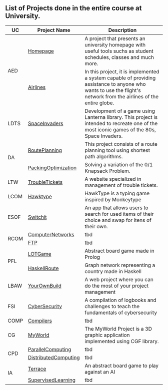 ## List of Projects done in the entire course at University.

<table>
  <thead>
    <tr>
      <th>UC</th>
      <th>Project Name</th>
      <th>Description</th>
    </tr>
  </thead>
  <tbody>
    <tr>
      <td rowspan=2>AED</td>
      <td><a href="https://github.com/domingosneto03/Homepage">Homepage</a></td>
      <td>A project that presents an university homepage with useful tools suchs as student schedules, classes and much more.</td>
    </tr>
    <tr>
      <td><a href="https://github.com/domingosneto03/Airlines">Airlines</a></td>
      <td>In this project, it is implemented a system capable of providing assistance to anyone who wants to use the flight's network from the airlines of the entire globe.</td>
    </tr>
    <tr>
      <td> LDTS </td>
      <td><a href="https://github.com/domingosneto03/SpaceInvaders">SpaceInvaders</a></td>
      <td>Development of a game using Lanterna library. This project is intended to recreate one of the most iconic games of the 80s, Space Invaders.</td>
    </tr>
    <tr>
      <td rowspan=2>DA</td>
      <td><a href="https://github.com/domingosneto03/RoutePlanning">RoutePlanning</a></td>
      <td>This project consists of a route planning tool using shortest path algorithms.</td>
    </tr>
    <tr>
      <td><a href="https://github.com/domingosneto03/PackingOptimization">PackingOptimization</a></td>
      <td>Solving a variation of the 0/1 Knapsack Problem.</td>
    </tr>
    <tr>
      <td> LTW </td>
      <td><a href="https://github.com/domingosneto03/TroubleTickets">TroubleTickets</a></td>
      <td>A website specialized in management of trouble tickets.</td>
    </tr>
    <tr>
      <td> LCOM </td>
      <td><a href="https://github.com/domingosneto03/Hawktype">Hawktype</a></td>
      <td>HawkType is a typing game inspired by Monkeytype</td>
    </tr>
    <tr>
      <td> ESOF </td>
      <td><a href="https://github.com/domingosneto03/Switchit">Switchit</a></td>
      <td>An app that allows users to search for used items of their choice and swap for itens of their own.</td>
    </tr>
    <tr>
      <td rowspan=2>RCOM</td>
      <td><a href="https://github.com/domingosneto03/ComputerNetworks">ComputerNetworks</a></td>
      <td>tbd</td>
    </tr>
    <tr>
      <td><a href="https://github.com/domingosneto03/FTP">FTP</a></td>
      <td>tbd</td>
    </tr>
    <tr>
      <td rowspan=2>PFL</td>
      <td><a href="https://github.com/domingosneto03/LOTGame">LOTGame</a></td>
      <td>Abstract board game made in Prolog</td>
    </tr>
    <tr>
      <td><a href="https://github.com/domingosneto03/HaskellRoute">HaskellRoute</a></td>
      <td>Graph network representing a country made in Haskell</td>
    </tr>
    <tr>
      <td>LBAW</td>
      <td><a href="https://github.com/domingosneto03/YourOwnBuild">YourOwnBuild</a></td>
      <td>A web project where you can do the most of your project management</td>
    </tr>
    <tr>
      <td>FSI</td>
      <td><a href="https://github.com/domingosneto03/CyberSecurity">CyberSecurity</a></td>
      <td>A compilation of logbooks and challenges to teach the fundamentals of cybersecurity</td>
    </tr>
    <tr>
      <td>COMP</td>
      <td><a href="https://github.com/domingosneto03/Compilers">Compilers</a></td>
      <td>tbd</td>
    </tr>
    <tr>
      <td>CG</td>
      <td><a href="https://github.com/domingosneto03/MyWorld">MyWorld</a></td>
      <td>The MyWorld Project is a 3D graphic application implemented using CGF library.</td>
    </tr>
    <tr>
      <td rowspan=2>CPD</td>
      <td><a href="https://github.com/domingosneto03/ParallelComputing">ParallelComputing</a></td>
      <td>tbd</td>
    </tr>
    <tr>
      <td><a href="https://github.com/domingosneto03/DistributedComputing">DistributedComputing</a></td>
      <td>tbd</td>
    </tr>
    <tr>
      <td rowspan=2>IA</td>
      <td><a href="https://github.com/domingosneto03/Terrace">Terrace</a></td>
      <td>An abstract board game to play against an AI</td>
    </tr>
    <tr>
      <td><a href="https://github.com/domingosneto03/SupervisedLearning">SupervisedLearning</a></td>
      <td>tbd</td>
    </tr>
  </tbody>
</table>

